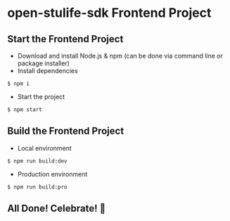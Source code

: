 # open-stulife-sdk Frontend Project

## Start the Frontend Project
* Download and install Node.js & npm (can be done via command line or package installer)
* Install dependencies
```shell
$ npm i
```
* Start the project
```shell
$ npm start
```
## Build the Frontend Project
* Local environment
```shell
$ npm run build:dev
```
* Production environment
```shell
$ npm run build:pro
```

## **All Done! Celebrate! 🎉**
